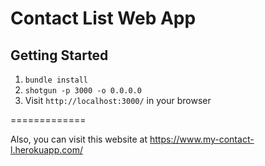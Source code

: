 Contact List Web App
=============

## Getting Started

1. `bundle install`
2. `shotgun -p 3000 -o 0.0.0.0`
3. Visit `http://localhost:3000/` in your browser


=============   

Also, you can visit this website at https://www.my-contact-l.herokuapp.com/
